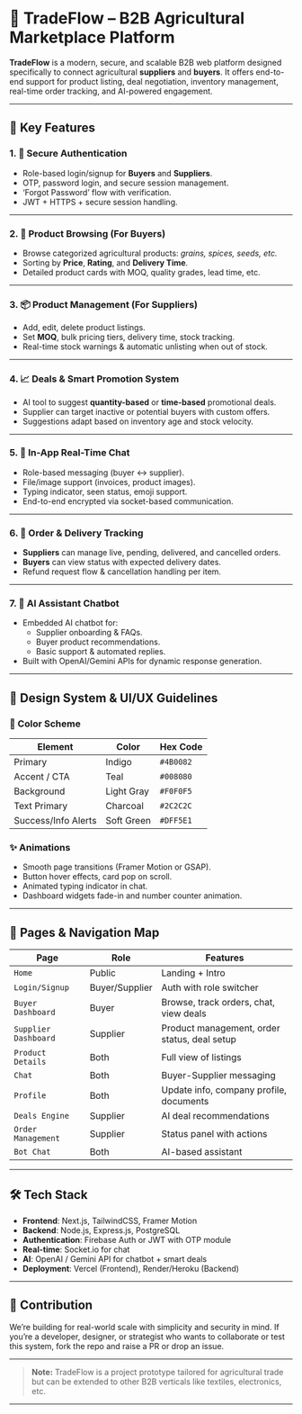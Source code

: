 # 🚀 TradeFlow – B2B Agricultural Marketplace Platform

**TradeFlow** is a modern, secure, and scalable B2B web platform designed specifically to connect agricultural **suppliers** and **buyers**. It offers end-to-end support for product listing, deal negotiation, inventory management, real-time order tracking, and AI-powered engagement.

---

## 🌟 Key Features

### 1. 🔐 Secure Authentication
- Role-based login/signup for **Buyers** and **Suppliers**.
- OTP, password login, and secure session management.
- ‘Forgot Password’ flow with verification.
- JWT + HTTPS + secure session handling.

---

### 2. 🛒 Product Browsing (For Buyers)
- Browse categorized agricultural products: *grains, spices, seeds, etc.*
- Sorting by **Price**, **Rating**, and **Delivery Time**.
- Detailed product cards with MOQ, quality grades, lead time, etc.

---

### 3. 📦 Product Management (For Suppliers)
- Add, edit, delete product listings.
- Set **MOQ**, bulk pricing tiers, delivery time, stock tracking.
- Real-time stock warnings & automatic unlisting when out of stock.

---

### 4. 📈 Deals & Smart Promotion System
- AI tool to suggest **quantity-based** or **time-based** promotional deals.
- Supplier can target inactive or potential buyers with custom offers.
- Suggestions adapt based on inventory age and stock velocity.

---

### 5. 💬 In-App Real-Time Chat
- Role-based messaging (buyer ↔ supplier).
- File/image support (invoices, product images).
- Typing indicator, seen status, emoji support.
- End-to-end encrypted via socket-based communication.

---

### 6. 🚚 Order & Delivery Tracking
- **Suppliers** can manage live, pending, delivered, and cancelled orders.
- **Buyers** can view status with expected delivery dates.
- Refund request flow & cancellation handling per item.

---

### 7. 🤖 AI Assistant Chatbot
- Embedded AI chatbot for:
  - Supplier onboarding & FAQs.
  - Buyer product recommendations.
  - Basic support & automated replies.
- Built with OpenAI/Gemini APIs for dynamic response generation.

---

## 🎨 Design System & UI/UX Guidelines

### 🎨 Color Scheme
| Element              | Color     | Hex Code   |
|----------------------|-----------|------------|
| Primary              | Indigo    | `#4B0082`  |
| Accent / CTA         | Teal      | `#008080`  |
| Background           | Light Gray| `#F0F0F5`  |
| Text Primary         | Charcoal  | `#2C2C2C`  |
| Success/Info Alerts  | Soft Green| `#DFF5E1`  |

### ✨ Animations
- Smooth page transitions (Framer Motion or GSAP).
- Button hover effects, card pop on scroll.
- Animated typing indicator in chat.
- Dashboard widgets fade-in and number counter animation.

---

## 🧩 Pages & Navigation Map

| Page | Role | Features |
|------|------|----------|
| `Home` | Public | Landing + Intro |
| `Login/Signup` | Buyer/Supplier | Auth with role switcher |
| `Buyer Dashboard` | Buyer | Browse, track orders, chat, view deals |
| `Supplier Dashboard` | Supplier | Product management, order status, deal setup |
| `Product Details` | Both | Full view of listings |
| `Chat` | Both | Buyer-Supplier messaging |
| `Profile` | Both | Update info, company profile, documents |
| `Deals Engine` | Supplier | AI deal recommendations |
| `Order Management` | Supplier | Status panel with actions |
| `Bot Chat` | Both | AI-based assistant |

---

## 🛠️ Tech Stack

- **Frontend**: Next.js, TailwindCSS, Framer Motion
- **Backend**: Node.js, Express.js, PostgreSQL
- **Authentication**: Firebase Auth or JWT with OTP module
- **Real-time**: Socket.io for chat
- **AI**: OpenAI / Gemini API for chatbot + smart deals
- **Deployment**: Vercel (Frontend), Render/Heroku (Backend)

---

## 🤝 Contribution

We’re building for real-world scale with simplicity and security in mind. If you’re a developer, designer, or strategist who wants to collaborate or test this system, fork the repo and raise a PR or drop an issue.

---

> **Note:** TradeFlow is a project prototype tailored for agricultural trade but can be extended to other B2B verticals like textiles, electronics, etc.

---
